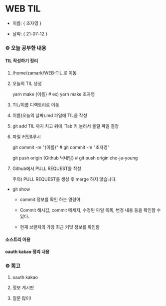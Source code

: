 # WEB TIL

- 이름: { 조자영 }

- 날짜: { 21-07-12 }

### ⚙️ 오늘 공부한 내용

#### TIL 작성하기 정리 

1. /home/zamark/WEB-TIL  로 이동

2. 오늘의 TIL 생성

    yarn make {이름}  # ex) yarn make 조자영 

3. TIL/이름 디렉토리로 이동

4. 이름(오늘의 날짜).md 파일에 TIL을 작성

5. git add TIL 까지 치고 뒤에 'Tab'키 눌러서 올릴 파일 결정

6. 파일 커밋&푸시

    git commit -m "{이름}"  # git commit -m "조자영"

    git push origin {Github 닉네임}  # git push origin cho-ja-young

7. Github에서 PULL REQUEST를 작성

    주의) PULL REQUEST를 생성 후 merge 하지 않습니다.



+ git show

    - commit 정보를 확인 하는 명령어

    - Commit 해시값, commit 메세지, 수정된 파일 목록, 변경 내용 등을 확인할 수 있다.

    - 현재 브랜치의 가장 최근 커밋 정보를 확인함


#### 소스트리 이용


#### oauth kakao 정리 내용 





### ⚙️ 회고

1. oauth kakao

2. 정보 게시판

3. 질문 많이!
